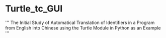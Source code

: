 # Turtle_tc_GUI
'''
The Initial Study 
of Automatical Translation 
of Identifiers in a Program
from English into Chinese
using the Turtle Module 
in Python 
as an Example
'''
